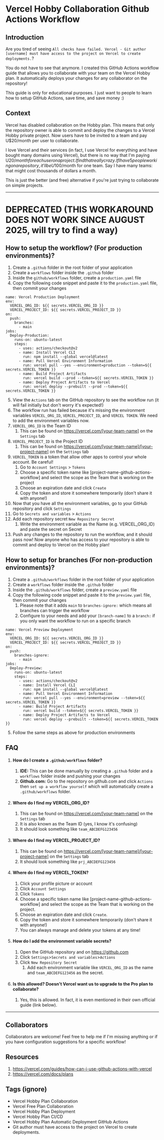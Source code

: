 # Vercel Hobby Collaboration Github Actions Workflow

## Introduction

Are you tired of seeing `All checks have failed. Vercel - Git author [username] must have access to the project on Vercel to create deployments.`?

You do not have to see that anymore. I created this GitHub Actions workflow guide that allows you to collaborate with your team on the Vercel Hobby plan. It automatically deploys your changes for any collaborator on the repository!

This guide is only for educational purposes. I just want to people to learn how to setup GitHub Actions, save time, and save money :)

## Context

Vercel has disabled collaboration on the Hobby plan. This means that only the repository owner is able to commit and deploy the changes to a Vercel Hobby private project. Now users have to be invited to a team and pay U$20/month per user to collaborate.

I love Vercel and their services (in fact, I use Vercel for everything and have bought many domains using Vercel), but there is no way that I'm paying U$20/month for each user on a project. I find that really crazy. If I have 5 people working on a repository, it'll be U$100/month for one team. Say I have many teams: that might cost thousands of dollars a month.

This is just the better (and free) alternative if you're just trying to collaborate on simple projects.

---

# DEPRECATED (THIS WORKAROUND DOES NOT WORK SINCE AUGUST 2025, will try to find a way)

## How to setup the workflow? (For production environments)?

1. Create a `.github` folder in the root folder of your application
2. Create a `workflows` folder inside the `.github` folder
3. Inside the `github/workflows` folder, create a `production.yaml` file
4. Copy the following code snippet and paste it to the `production.yaml` file, then commit your changes

```
name: Vercel Production Deployment
env:
  VERCEL_ORG_ID: ${{ secrets.VERCEL_ORG_ID }}
  VERCEL_PROJECT_ID: ${{ secrets.VERCEL_PROJECT_ID }}
on:
  push:
    branches:
      - main
jobs:
  Deploy-Production:
    runs-on: ubuntu-latest
    steps:
      - uses: actions/checkout@v2
      - name: Install Vercel CLI
        run: npm install --global vercel@latest
      - name: Pull Vercel Environment Information
        run: vercel pull --yes --environment=production --token=${{ secrets.VERCEL_TOKEN }}
      - name: Build Project Artifacts
        run: vercel build --prod --token=${{ secrets.VERCEL_TOKEN }}
      - name: Deploy Project Artifacts to Vercel
        run: vercel deploy --prebuilt --prod --token=${{ secrets.VERCEL_TOKEN }}

```

5. View the `Actions` tab on the GitHub repository to see the workflow run (it will fail initially but don't worry it's expected!)
6. The workflow run has failed because it's missing the environment variables `VERCEL_ORG_ID`, `VERCEL_PROJECT_ID`, and `VERCEL TOKEN`. We need to add the environment variables now.
7. `VERCEL_ORG_ID` is the Team ID
   1. This can be found on https://vercel.com/[your-team-name] on the `Settings` tab
8. `VERCEL_PROJECT_ID` is the Project ID
   1. This can be found on https://vercel.com/[your-team-name]/[your-project-name] on the `Settings` tab
9. `VERCEL_TOKEN` is a token that allow other apps to control your whole account. Be careful!
   1. Go to `Account Settings` > `Tokens`
   2. Choose a specific token name like [project-name-github-actions-workflow] and select the scope as the Team that is working on the project
   3. Choose an expiration date and click `Create`
   4. Copy the token and store it somewhere temporarily (don't share it with anyone!)
10. Now that you have all the environment variables, go to your GitHub repository and click `Settings`
11. Go to `Secrets and variables` > `Actions`
12. Add each repository secret `New Repository Secret`
    1. Write the environment variable as the Name (e.g. VERCEL_ORG_ID) and paste the secret on Secret
13. Push any changes to the repository to run the workflow, and it should pass now! Now anyone who has access to your repository is able to commit and deploy to Vercel on the Hobby plan!

## How to setup for branches (For non-production environments)?

1. Create a `.github/workflows` folder in the root folder of your application
2. Create a `workflows` folder inside the `.github` folder
3. Inside the `.github/workflows` folder, create a `preview.yaml` file
4. Copy the following code snippet and paste it to the `preview.yaml` file, then commit your changes
   1. Please note that it adds `main` to `branches-ignore:` which means all branches can trigger the workflow
   2. Configure to your needs and add your `[branch-name]` to a `branch:` if you only want the workflow to run on a specific branch

```
name: Vercel Preview Deployment
env:
  VERCEL_ORG_ID: ${{ secrets.VERCEL_ORG_ID }}
  VERCEL_PROJECT_ID: ${{ secrets.VERCEL_PROJECT_ID }}
on:
  push:
    branches-ignore:
      - main
jobs:
  Deploy-Preview:
    runs-on: ubuntu-latest
    steps:
      - uses: actions/checkout@v2
      - name: Install Vercel CLI
        run: npm install --global vercel@latest
      - name: Pull Vercel Environment Information
        run: vercel pull --yes --environment=preview --token=${{ secrets.VERCEL_TOKEN }}
      - name: Build Project Artifacts
        run: vercel build --token=${{ secrets.VERCEL_TOKEN }}
      - name: Deploy Project Artifacts to Vercel
        run: vercel deploy --prebuilt --token=${{ secrets.VERCEL_TOKEN }}

```

5. Follow the same steps as above for production environments

## FAQ

1. #### How do I create a `.github/workflows` folder?
   1. **IDE:** This can be done manually by creating a `.github` folder and a `workflows` folder inside and pushing your changes
   2. **Github.com:** Go to the repository on github.com and click `Actions` then `set up a workflow yourself` which will automatically create a `.github/workflows` folder.
2. #### Where do I find my VERCEL_ORG_ID?

   1. This can be found on https://vercel.com/[your-team-name] on the `Settings` tab
   2. It is also known as the Team ID (yes, I know it's confusing)
   3. It should look something like `team_ABCDEFG123456`

3. #### Where do I find my VERCEL_PROJECT_ID?

   1. This can be found on https://vercel.com/[your-team-name]/[your-project-name] on the `Settings` tab
   2. It should look something like `prj_ABCDEFG123456`

4. #### Where do I find my VERCEL_TOKEN?

   1. Click your profile picture or account
   2. Click `Account Settings`
   3. Click `Tokens`
   4. Choose a specific token name like [project-name-github-actions-workflow] and select the scope as the Team that is working on the project.
   5. Choose an expiration date and click `Create`.
   6. Copy the token and store it somewhere temporarily (don't share it with anyone!)
   7. You can always manage and delete your tokens at any time!

5. #### How do I add the environment variable secrets?

   1. Open the GitHub repository and on https://github.com
   2. Click `Settings`>`Secrets and variables`>`Actions`
   3. Click `New Repository Secret`
      1. Add each environment variable like `VERCEL_ORG_ID` as the name and `team_ABCDEFG123456` as the secret.

6. #### Is this allowed? Doesn't Vercel want us to upgrade to the Pro plan to collaborate?
   1. Yes, this is allowed. In fact, it is even mentioned in their own official guide (link below).

---

## Collaborators

Collaborators are welcome! Feel free to help me if I'm missing anything or if you have configuration suggestions for a specific workflow!

## Resources

1. https://vercel.com/guides/how-can-i-use-github-actions-with-vercel
2. https://vercel.com/docs/plans

## Tags (ignore)

- Vercel Hobby Plan Collaboration
- Vercel Free Plan Collaboration
- Vercel Hobby Plan Deployment
- Vercel Hobby Plan CI/CD
- Vercel Hobby Plan Automatic Deployment GitHub Actions
- Git author must have access to the project on Vercel to create deployments.
